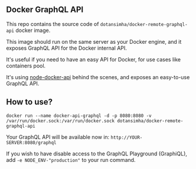 ## Docker GraphQL API

This repo contains the source code of `dotansimha/docker-remote-graphql-api` docker image.

This image should run on the same server as your Docker engine, and it exposes GraphQL API for the Docker internal API.

It's useful if you need to have an easy API for Docker, for use cases like containers pool.

It's using [node-docker-api](https://www.npmjs.com/package/node-docker-api) behind the scenes, and exposes an easy-to-use GraphQL API.

## How to use?

```
docker run --name docker-api-graphql -d -p 8080:8080 -v /var/run/docker.sock:/var/run/docker.sock dotansimha/docker-remote-graphql-api
```

Your GraphQL API will be available now in: `http://YOUR-SERVER:8080/graphql`

If you wish to have disable access to the GraphQL Playground (GraphiQL), add `-e NODE_ENV-"production"` to your run command.
